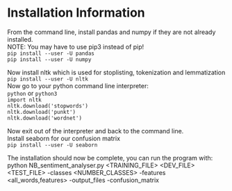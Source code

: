 # Installation Information

From the command line, install pandas and numpy if they are not already installed.  
NOTE: You may have to use pip3 instead of pip!  
`pip install --user -U pandas`   
`pip install --user -U numpy`  
  
Now install nltk which is used for stoplisting, tokenization and lemmatization  
`pip install --user -U nltk`   
Now go to your python command line interpreter:  
`python` or `python3`  
`import nltk`  
`nltk.download('stopwords')`  
`nltk.download('punkt')`  
`nltk.download('wordnet')`  
  
Now exit out of the interpreter and back to the command line.  
Install seaborn for our confusion matrix  
`pip install --user -U seaborn`  
  
The installation should now be complete, you can run the program with:  
python NB_sentiment_analyser.py <TRAINING_FILE> <DEV_FILE> <TEST_FILE> -classes <NUMBER_CLASSES> -features <all_words,features> -output_files -confusion_matrix  
